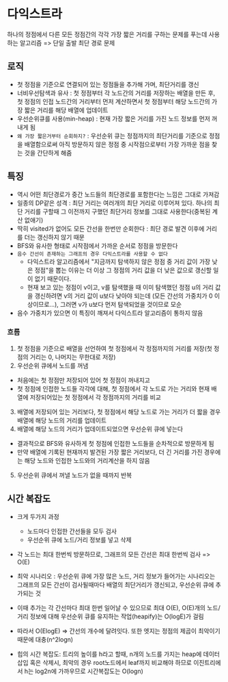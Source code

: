 # 다익스트라

하나의 정점에서 다른 모든 정점간의 각각 가장 짧은 거리를 구하는 문제를 푸는데 사용하는 알고리즘 => 단일 출발 최단 경로 문제

## 로직

- 첫 정점을 기준으로 연결되어 있는 정점들을 추가해 가며, 최단거리를 갱신
- 너비우선탐색과 유사 : 첫 정점부터 각 노드간의 거리를 저장하는 배열을 만든 후, 첫 정점의 인접 노드간의 거리부터 먼저 계산하면서 첫 정점부터 해당 노드간의 가장 짧은 거리를 해당 배열에 업데이트
- 우선순위큐를 사용(min-heap) : 현재 가장 짧은 거리를 가진 노드 정보를 먼저 꺼내게 됨
- `왜 가장 짧은거부터 순회하지?` : 우선순위 큐는 정점까지의 최단거리를 기준으로 정점을 배열함으로써 아직 방문하지 않은 정점 중 시작점으로부터 가장 가까운 점을 찾는 것을 간단하게 해줌

## 특징

- 역시 어떤 최단경로가 중간 노드들의 최단경로를 포함한다는 느낌은 그대로 가져감
- 일종의 DP같은 성격 : 최단 거리는 여러개의 최단 거리로 이루어져 있다. 하나의 최단 거리를 구할때 그 이전까지 구했던 최단거리 정보를 그대로 사용한다(중복된 계산 없애기)
- 딱히 visited가 없어도 모든 간선을 한번만 순회한다 : 최단 경로 발견 이후에 거리를 더는 갱신하지 않기 때문
- BFS와 유사한 형태로 시작점에서 가까운 순서로 정점을 방문한다
- `음수 간선이 존재하는 그래프의 경우 다익스트라를 사용할 수 없다`
  - 다익스트라 알고리즘에서 "지금까지 탐색하지 않은 정점 중 거리 값이 가장 낮은 정점"을 뽑는 이유는 더 이상 그 정점의 거리 값을 더 낮은 값으로 갱신할 일이 없기 때문이다.
  - 현재 보고 있는 정점이 v이고, v를 탐색했을 때 이미 탐색했던 정점 u의 거리 값을 갱신하려면 v의 거리 값이 u보다 낮아야 되는데 (모든 간선의 가중치가 0 이상이므로...), 그러면 v가 u보다 먼저 탐색되었을 것이므로 모순
- 음수 가중치가 있으면 이 특징이 깨져서 다익스트라 알고리즘이 통하지 않음

### 흐름

1. 첫 정점을 기준으로 배열을 선언하여 첫 정점에서 각 정점까지의 거리를 저장(첫 정점의 거리는 0, 나머지는 무한대로 저장)
2. 우선순위 큐에서 노드를 꺼냄

- 처음에는 첫 정점만 저장되어 있어 첫 정점이 꺼내지고
- 첫 정점에 인접한 노드들 각각에 대해, 첫 정점에서 각 노드로 가는 거리와 현재 배열에 저장되어있는 첫 정점에서 각 정점까지의 거리를 비교

3. 배열에 저장되어 있는 거리보다, 첫 정점에서 해당 노드로 가는 거리가 더 짧을 경우 배열에 해당 노드의 거리를 업데이트
4. 배열에 해당 노드의 거리가 업데이트되었으면 우선순위 큐에 넣는다

- 결과적으로 BFS와 유사하게 첫 정점에 인접한 노드들을 순차적으로 방문하게 됨
- 만약 배열에 기록된 현재까지 발견된 가장 짧은 거리보다, 더 긴 거리를 가진 경우에는 해당 노드와 인접한 노드와의 거리계산을 하지 않음

5. 우선순위 큐에서 꺼낼 노드가 없을 때까지 반복

## 시간 복잡도

- 크게 두가지 과정

  - 노드마다 인접한 간선들을 모두 검사
  - 우선순위 큐에 노드/거리 정보를 넣고 삭제

- 각 노드는 최대 한번씩 방문하므로, 그래프의 모든 간선은 최대 한번씩 검사 => O(E)
- 최악 시나리오 : 우선순위 큐에 가장 많은 노드, 거리 정보가 들어가는 시나리오는 그래프의 모든 간선이 검사될때마다 배열의 최단거리가 갱신되고, 우선순위 큐에 추가되는 것
- 이때 추가는 각 간선마다 최대 한번 일어날 수 있으므로 최대 O(E), O(E)개의 노드/거리 정보에 대해 우선순위 큐를 유지하는 작업(heapify)는 O(logE)가 걸림
- 따라서 O(ElogE) => 간선의 개수에 달려잇다. 또한 엣지는 정점의 제곱이 최악이기 때문에 대충(n^2logn)
- 힙의 시간 복잡도: 트리의 높이를 h라고 할때, n개의 노드를 가지는 heap에 데이터 삽입 혹은 삭제시, 최악의 경우 root노드에서 leaf까지 비교해야 하므로 이진트리에서 h는 log2n에 가까우므로 시간복잡도는 O(logn)
